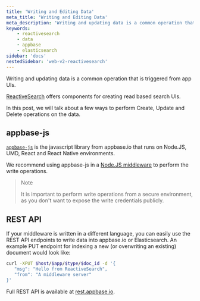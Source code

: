 ```yaml
---
title: 'Writing and Editing Data'
meta_title: 'Writing and Editing Data'
meta_description: 'Writing and updating data is a common operation that is triggered from app UIs.'
keywords:
    - reactivesearch
    - data
    - appbase
    - elasticsearch
sidebar: 'docs'
nestedSidebar: 'web-v2-reactivesearch'
---
```


Writing and updating data is a common operation that is triggered from app UIs.

[ReactiveSearch](https://opensource.appbase.io/reactivesearch/) offers components for creating read based search UIs.

In this post, we will talk about a few ways to perform Create, Update and Delete operations on the data.

## appbase-js

[`appbase-js`](https://github.com/appbaseio/appbase-js) is the javascript library from appbase.io that runs on Node.JS, UMD, React and React Native environments.

We recommend using appbase-js in a [Node.JS middleware](http://expressjs.com/en/guide/using-middleware.html) to perform the write operations.

> Note
>
> It is important to perform write operations from a secure environment, as you don't want to expose the write credentials publicly.

## REST API

If your middleware is written in a different language, you can easily use the REST API endpoints to write data into appbase.io or Elasticsearch. An example PUT endpoint for indexing a new (or overwriting an existing) document would look like:

```bash
curl -XPUT $host/$app/$type/$doc_id -d '{
   "msg": "Hello from ReactiveSearch",
   "from": "A middleware server"
}'
```

Full REST API is available at [rest.appbase.io](https://rest.appbase.io).
